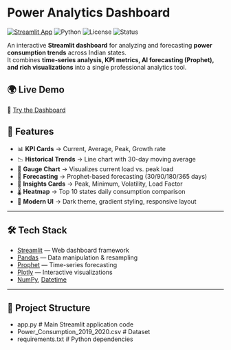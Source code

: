 # Power Analytics Dashboard

[![Streamlit App](https://img.shields.io/badge/Streamlit-Live%20App-brightgreen?logo=streamlit)](https://power-consumption-dashboard.streamlit.app/)
![Python](https://img.shields.io/badge/Python-3.9%2B-blue?logo=python)
![License](https://img.shields.io/badge/License-MIT-yellow.svg)
![Status](https://img.shields.io/badge/Status-Active-success)

An interactive **Streamlit dashboard** for analyzing and forecasting **power consumption trends** across Indian states.  
It combines **time-series analysis, KPI metrics, AI forecasting (Prophet), and rich visualizations** into a single professional analytics tool.


## 🌍 Live Demo
🔗 [Try the Dashboard](https://power-consumption-dashboard.streamlit.app/)



## 🚀 Features
- 📊 **KPI Cards** → Current, Average, Peak, Growth rate  
- 📉 **Historical Trends** → Line chart with 30-day moving average  
- 🔵 **Gauge Chart** → Visualizes current load vs. peak load  
- 🤖 **Forecasting** → Prophet-based forecasting (30/90/180/365 days)  
- 📑 **Insights Cards** → Peak, Minimum, Volatility, Load Factor  
- 🌡 **Heatmap** → Top 10 states daily consumption comparison  
- 🎨 **Modern UI** → Dark theme, gradient styling, responsive layout  

---

## 🛠 Tech Stack
- [Streamlit](https://streamlit.io/) — Web dashboard framework  
- [Pandas](https://pandas.pydata.org/) — Data manipulation & resampling  
- [Prophet](https://facebook.github.io/prophet/) — Time-series forecasting  
- [Plotly](https://plotly.com/) — Interactive visualizations  
- [NumPy](https://numpy.org/), [Datetime](https://docs.python.org/3/library/datetime.html)  

---

## 📂 Project Structure
- app.py # Main Streamlit application code
- Power_Consumption_2019_2020.csv # Dataset
- requirements.txt # Python dependencies
